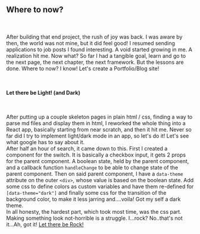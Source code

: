 ## Where to now?

\
\
After building that end project, the rush of joy was back. I was aware by then, the world was not mine, but it did feel good! I resumed sending applications to job posts I found interesting. A void started growing in me. A realization hit me. Now what? So far I had a tangible goal, learn and go to the next page, the next chapter, the next framework. But the lessons are done. Where to now? I know! Let's create a Portfolio/Blog site!

\
\
**Let there be Light! (and Dark)**

\
\
After putting up a couple skeleton pages in plain html / css, finding a way to parse md files and display them in html, I reworked the whole thing into a React app, basically starting from near scratch, and then it hit me. Never so far did I try to implement light/dark mode in an app, so let's do it! Let's see what google has to say about it.
\
After half an hour of search, it came down to this. First I created a component for the switch. It is basically a checkbox input, it gets 2 props for the parent component. A boolean state, held by the parent component, and a callback function `handleChange` to be able to change state of the parent component. Then on said parent component, I have a `data-theme` attribute on the outer `<div>`, whose value is based on the boolean state. Add some css to define colors as custom variables and have them re-defined for `[data-theme="dark"]` and finally some css for the transition of the background color, to make it less jarring and....voila! Got my self a dark theme.
\
In all honesty, the hardest part, which took most time, was the css part. Making something look not-horrible is a struggle. I...rock? No..that's not it...Ah, got it! [Let there be Rock!](https://www.youtube.com/watch?v=3f2g4RMfhS0)
